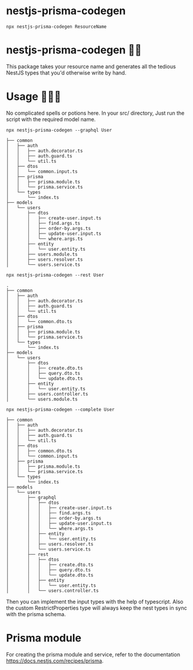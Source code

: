 # nestjs-prisma-codegen

```
npx nestjs-prisma-codegen ResourceName
```

# nestjs-prisma-codegen 🚀🦖

This package takes your resource name and generates all the tedious NestJS types that you'd otherwise write by hand.

# Usage 🧙‍♂️💼

No complicated spells or potions here. In your src/ directory, Just run the script with the required model name.

```
npx nestjs-prisma-codegen --graphql User
```

```
├── common
│   ├── auth
│   │   ├── auth.decorator.ts
│   │   ├── auth.guard.ts
│   │   └── util.ts
│   ├── dtos
│   │   └── common.input.ts
│   ├── prisma
│   │   ├── prisma.module.ts
│   │   └── prisma.service.ts
│   └── types
│       └── index.ts
├── models
│   └── users
│       ├── dtos
│       │   ├── create-user.input.ts
│       │   ├── find.args.ts
│       │   ├── order-by.args.ts
│       │   ├── update-user.input.ts
│       │   └── where.args.ts
│       ├── entity
│       │   └── user.entity.ts
│       ├── users.module.ts
│       ├── users.resolver.ts
│       └── users.service.ts
```

```
npx nestjs-prisma-codegen --rest User
```

```
.
├── common
│   ├── auth
│   │   ├── auth.decorator.ts
│   │   ├── auth.guard.ts
│   │   └── util.ts
│   ├── dtos
│   │   └── common.dto.ts
│   ├── prisma
│   │   ├── prisma.module.ts
│   │   └── prisma.service.ts
│   └── types
│       └── index.ts
├── models
│   └── users
│       ├── dtos
│       │   ├── create.dto.ts
│       │   ├── query.dto.ts
│       │   └── update.dto.ts
│       ├── entity
│       │   └── user.entity.ts
│       ├── users.controller.ts
│       └── users.module.ts
```

```
npx nestjs-prisma-codegen --complete User
```

```
├── common
│   ├── auth
│   │   ├── auth.decorator.ts
│   │   ├── auth.guard.ts
│   │   └── util.ts
│   ├── dtos
│   │   ├── common.dto.ts
│   │   └── common.input.ts
│   ├── prisma
│   │   ├── prisma.module.ts
│   │   └── prisma.service.ts
│   └── types
│       └── index.ts
├── models
│   └── users
│       ├── graphql
│       │   ├── dtos
│       │   │   ├── create-user.input.ts
│       │   │   ├── find.args.ts
│       │   │   ├── order-by.args.ts
│       │   │   ├── update-user.input.ts
│       │   │   └── where.args.ts
│       │   ├── entity
│       │   │   └── user.entity.ts
│       │   ├── users.resolver.ts
│       │   └── users.service.ts
│       ├── rest
│       │   ├── dtos
│       │   │   ├── create.dto.ts
│       │   │   ├── query.dto.ts
│       │   │   └── update.dto.ts
│       │   ├── entity
│       │   │   └── user.entity.ts
│       │   └── users.controller.ts
```

Then you can implement the input types with the help of typescript. Also the custom RestrictProperties type will always keep the nest types in sync with the prisma schema.

# Prisma module

For creating the prisma module and service, refer to the documentation https://docs.nestjs.com/recipes/prisma.
